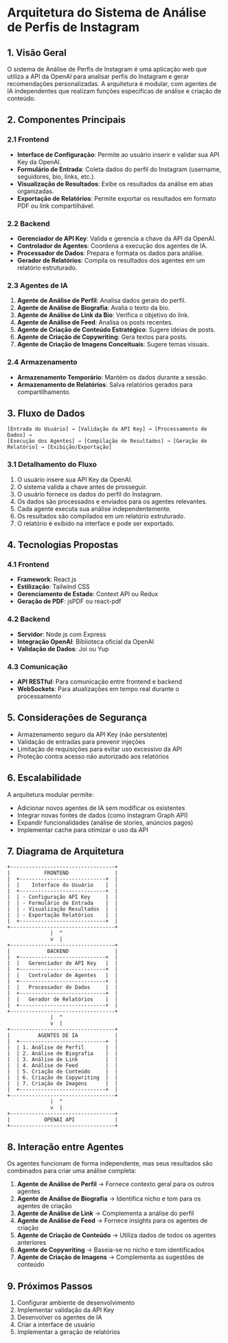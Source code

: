 # Arquitetura do Sistema de Análise de Perfis de Instagram

## 1. Visão Geral

O sistema de Análise de Perfis de Instagram é uma aplicação web que utiliza a API da OpenAI para analisar perfis do Instagram e gerar recomendações personalizadas. A arquitetura é modular, com agentes de IA independentes que realizam funções específicas de análise e criação de conteúdo.

## 2. Componentes Principais

### 2.1 Frontend
- **Interface de Configuração**: Permite ao usuário inserir e validar sua API Key da OpenAI.
- **Formulário de Entrada**: Coleta dados do perfil do Instagram (username, seguidores, bio, links, etc.).
- **Visualização de Resultados**: Exibe os resultados da análise em abas organizadas.
- **Exportação de Relatórios**: Permite exportar os resultados em formato PDF ou link compartilhável.

### 2.2 Backend
- **Gerenciador de API Key**: Valida e gerencia a chave da API da OpenAI.
- **Controlador de Agentes**: Coordena a execução dos agentes de IA.
- **Processador de Dados**: Prepara e formata os dados para análise.
- **Gerador de Relatórios**: Compila os resultados dos agentes em um relatório estruturado.

### 2.3 Agentes de IA
1. **Agente de Análise de Perfil**: Analisa dados gerais do perfil.
2. **Agente de Análise de Biografia**: Avalia o texto da bio.
3. **Agente de Análise de Link da Bio**: Verifica o objetivo do link.
4. **Agente de Análise de Feed**: Analisa os posts recentes.
5. **Agente de Criação de Conteúdo Estratégico**: Sugere ideias de posts.
6. **Agente de Criação de Copywriting**: Gera textos para posts.
7. **Agente de Criação de Imagens Conceituais**: Sugere temas visuais.

### 2.4 Armazenamento
- **Armazenamento Temporário**: Mantém os dados durante a sessão.
- **Armazenamento de Relatórios**: Salva relatórios gerados para compartilhamento.

## 3. Fluxo de Dados

```
[Entrada do Usuário] → [Validação da API Key] → [Processamento de Dados] → 
[Execução dos Agentes] → [Compilação de Resultados] → [Geração de Relatório] → [Exibição/Exportação]
```

### 3.1 Detalhamento do Fluxo
1. O usuário insere sua API Key da OpenAI.
2. O sistema valida a chave antes de prosseguir.
3. O usuário fornece os dados do perfil do Instagram.
4. Os dados são processados e enviados para os agentes relevantes.
5. Cada agente executa sua análise independentemente.
6. Os resultados são compilados em um relatório estruturado.
7. O relatório é exibido na interface e pode ser exportado.

## 4. Tecnologias Propostas

### 4.1 Frontend
- **Framework**: React.js
- **Estilização**: Tailwind CSS
- **Gerenciamento de Estado**: Context API ou Redux
- **Geração de PDF**: jsPDF ou react-pdf

### 4.2 Backend
- **Servidor**: Node.js com Express
- **Integração OpenAI**: Biblioteca oficial da OpenAI
- **Validação de Dados**: Joi ou Yup

### 4.3 Comunicação
- **API RESTful**: Para comunicação entre frontend e backend
- **WebSockets**: Para atualizações em tempo real durante o processamento

## 5. Considerações de Segurança

- Armazenamento seguro da API Key (não persistente)
- Validação de entradas para prevenir injeções
- Limitação de requisições para evitar uso excessivo da API
- Proteção contra acesso não autorizado aos relatórios

## 6. Escalabilidade

A arquitetura modular permite:
- Adicionar novos agentes de IA sem modificar os existentes
- Integrar novas fontes de dados (como Instagram Graph API)
- Expandir funcionalidades (análise de stories, anúncios pagos)
- Implementar cache para otimizar o uso da API

## 7. Diagrama de Arquitetura

```
+----------------------------------+
|           FRONTEND               |
|  +----------------------------+  |
|  |    Interface do Usuário    |  |
|  +----------------------------+  |
|  | - Configuração API Key     |  |
|  | - Formulário de Entrada    |  |
|  | - Visualização Resultados  |  |
|  | - Exportação Relatórios    |  |
|  +----------------------------+  |
+----------------------------------+
              |  ^
              v  |
+----------------------------------+
|            BACKEND               |
|  +----------------------------+  |
|  |   Gerenciador de API Key   |  |
|  +----------------------------+  |
|  |   Controlador de Agentes   |  |
|  +----------------------------+  |
|  |   Processador de Dados     |  |
|  +----------------------------+  |
|  |   Gerador de Relatórios    |  |
|  +----------------------------+  |
+----------------------------------+
              |  ^
              v  |
+----------------------------------+
|         AGENTES DE IA            |
|  +----------------------------+  |
|  | 1. Análise de Perfil       |  |
|  | 2. Análise de Biografia    |  |
|  | 3. Análise de Link         |  |
|  | 4. Análise de Feed         |  |
|  | 5. Criação de Conteúdo     |  |
|  | 6. Criação de Copywriting  |  |
|  | 7. Criação de Imagens      |  |
|  +----------------------------+  |
+----------------------------------+
              |  ^
              v  |
+----------------------------------+
|           OPENAI API             |
+----------------------------------+
```

## 8. Interação entre Agentes

Os agentes funcionam de forma independente, mas seus resultados são combinados para criar uma análise completa:

1. **Agente de Análise de Perfil** → Fornece contexto geral para os outros agentes
2. **Agente de Análise de Biografia** → Identifica nicho e tom para os agentes de criação
3. **Agente de Análise de Link** → Complementa a análise do perfil
4. **Agente de Análise de Feed** → Fornece insights para os agentes de criação
5. **Agente de Criação de Conteúdo** → Utiliza dados de todos os agentes anteriores
6. **Agente de Copywriting** → Baseia-se no nicho e tom identificados
7. **Agente de Criação de Imagens** → Complementa as sugestões de conteúdo

## 9. Próximos Passos

1. Configurar ambiente de desenvolvimento
2. Implementar validação da API Key
3. Desenvolver os agentes de IA
4. Criar a interface de usuário
5. Implementar a geração de relatórios
